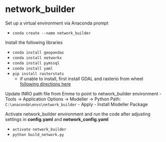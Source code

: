 # network_builder


Set up a virtual environment via Anaconda prompt
  - `conda create --name network_builder`
  
Install the following libraries
  - `conda install geopandas`
  - `conda install networkx`
  - `conda install pymssql`
  - `conda install yaml`
  - `pip install rasterstats` 
      - if unable to install, first install GDAL and rasterio from wheel [following directions here](https://rasterio.readthedocs.io/en/latest/installation.html#windows) 
  
  
Update INRO path file from Emme to point to network_builder environment
    - Tools -> Application Options -> Modeller -> Python Path: `C:\anaconda\envs\network_builder`
    - Apply
    - Install Modeller Package
    
Activate network_builder environment and run the code after adjusting settings in **config.yaml** and **network_config.yaml**
  - `activate network_builder`
  - `python build_network.py`
